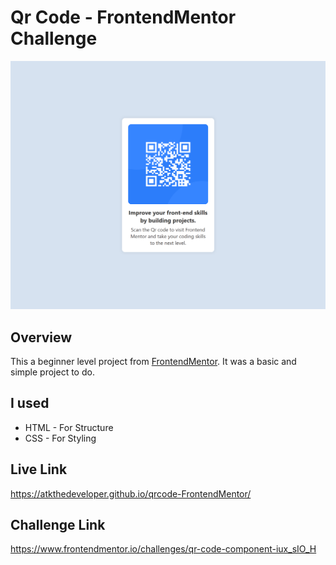 # Qr Code - FrontendMentor Challenge
![Screenshot of the project](images/screenshot.png)

## Overview
This a beginner level project from [FrontendMentor](https://www.frontendmentor.io/). It was a basic and simple project to do.

## I used 

* HTML - For Structure
* CSS - For Styling

## Live Link
https://atkthedeveloper.github.io/qrcode-FrontendMentor/

## Challenge Link
https://www.frontendmentor.io/challenges/qr-code-component-iux_sIO_H